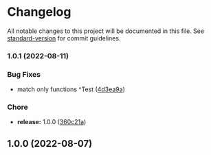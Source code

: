 # Changelog

All notable changes to this project will be documented in this file. See [standard-version](https://github.com/conventional-changelog/standard-version) for commit guidelines.

### 1.0.1 (2022-08-11)


### Bug Fixes

* match only functions ^Test ([4d3ea9a](https://github.com/devtin/go-test-parser/commit/4d3ea9a8f18bd756d59fb5b4dcc82f21b3344c25))


### Chore

* **release:** 1.0.0 ([360c21a](https://github.com/devtin/go-test-parser/commit/360c21a64e9e260da0c63a8e3bbb4208e06f57b6))

## 1.0.0 (2022-08-07)
